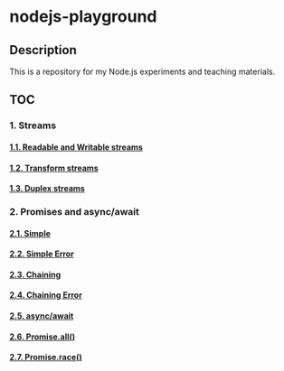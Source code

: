 # nodejs-playground
## Description
This is a repository for my Node.js experiments and teaching materials.


## TOC
### 1. Streams
#### [1.1. Readable and Writable streams](./Streams/readWrite.js)
#### [1.2. Transform streams](./Streams/transform.js)
#### [1.3. Duplex streams](./Streams/duplex.js)
### 2. Promises and async/await
#### [2.1. Simple](./Promises/simple.js)
#### [2.2. Simple Error](./Promises/simpleError.js)
#### [2.3. Chaining](./Promises/chaining.js)
#### [2.4. Chaining Error](./Promises/chainError.js)
#### [2.5. async/await](./Promises/await.js)
#### [2.6. Promise.all()](./Promises/all.js)
#### [2.7. Promise.race()](./Promises/race.js)

